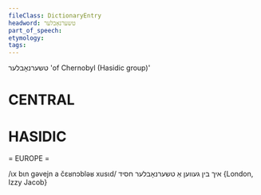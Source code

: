 ```yaml
---
fileClass: DictionaryEntry
headword: טשערנאָבלער
part_of_speech: 
etymology: 
tags: 
---
```

טשערנאָבלער
'of Chernobyl (Hasidic group)'

CENTRAL
========

HASIDIC
=======
= EUROPE = 

/ɩx bɩn gəvejn a čɛʁnɔbləʁ xusɩd/ איך בין געווען אַ טשערנאָבלער חסיד {London, Izzy Jacob}
